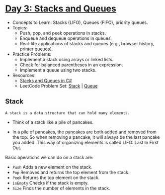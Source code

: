 # [Day 3: Stacks and Queues](https://docs.google.com/spreadsheets/d/1pViJo3jAgve8OB_qHbircFv4lW214_9edoSmc5Yq6RA/edit?gid=0#gid=0?target=_blank)

* Concepts to Learn: Stacks (LIFO), Queues (FIFO), priority queues.
* Topics:
    * Push, pop, and peek operations in stacks.
    * Enqueue and dequeue operations in queues.
    * Real-life applications of stacks and queues (e.g., browser history, printer queues).
* Practice Problems:
    * Implement a stack using arrays or linked lists.
    * Check for balanced parentheses in an expression.
    * Implement a queue using two stacks.
* Resources:
    * [Stacks and Queues in C#](https://learn.microsoft.com/en-us/dotnet/api/system.collections.generic.stack-1?view=net-7.0)
    * LeetCode Problem Set: [Stack](https://leetcode.com/problem-list/stack/) | [Queue](https://leetcode.com/problem-list/queue/)


## Stack
`A stack is a data structure that can hold many elements.`

* Think of a stack like a pile of pancakes.

* In a pile of pancakes, the pancakes are both added and removed from the top. So when removing a pancake, it will always be the last pancake you added. This way of organizing elements is called LIFO: Last In First Out.

Basic operations we can do on a stack are:
* `Push` Adds a new element on the stack.
* `Pop` Removes and returns the top element from the stack.
* `Peek` Returns the top element on the stack.
* `isEmpty` Checks if the stack is empty.
* `Size` Finds the number of elements in the stack.




